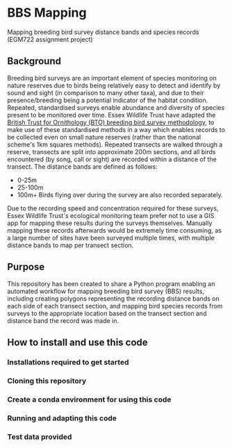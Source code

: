 # BBS Mapping
Mapping breeding bird survey distance bands and species records (EGM722 assignment project)

## Background
Breeding bird surveys are an important element of species monitoring on nature reserves due to birds being relatively easy to detect and identify by sound and sight (in comparison to many other taxa), and due to their presence/breeding being a potential indicator of the habitat condition. Repeated, standardised surveys enable abundance and diversity of species present to be monitored over time. Essex Wildlife Trust have adapted the [British Trust for Ornithology (BTO) breeding bird survey methodology](https://www.bto.org/our-science/projects/breeding-bird-survey/research-conservation/methodology-and-survey-design), to make use of these standardised methods in a way which enables records to be collected even on small nature reserves (rather than the national scheme's 1km squares methods). Repeated transects are walked through a reserve, transects are split into approximate 200m sections, and all birds encountered (by song, call or sight) are recorded within a distance of the transect. The distance bands are defined as follows: 
- 0-25m
- 25-100m
- 100m+
Birds flying over during the survey are also recorded separately. 

Due to the recording speed and concentration required for these surveys, Essex Wildlife Trust's ecological monitoring team prefer not to use a GIS app for mapping these results during the surveys themselves. 
Manually mapping these records afterwards would be extremely time consuming, as a large number of sites have been surveyed multiple times, with multiple distance bands to map per transect section. 

## Purpose
This repository has been created to share a Python program enabling an automated workflow for mapping breeding bird survey (BBS) results, including creating polygons representing the recording distance bands on each side of each transect section, and mapping bird species records from surveys to the appropriate location based on the transect section and distance band the record was made in. 

## How to install and use this code
### Installations required to get started

### Cloning this repository

### Create a conda environment for using this code

### Running and adapting this code

### Test data provided
